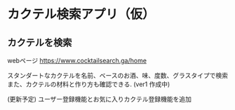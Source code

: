# カクテル検索アプリ（仮）

## カクテルを検索

webページ
https://www.cocktailsearch.ga/home

スタンダートなカクテルを名前、ベースのお酒、味、度数、グラスタイプで検索
また、カクテルの材料と作り方も確認できる.
(ver1 作成中)

(更新予定)
ユーザー登録機能とお気に入りカクテル登録機能を追加

